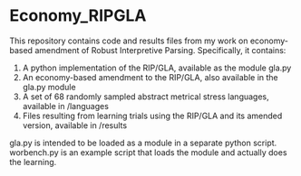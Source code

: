 # Economy_RIPGLA

This repository contains code and results files from my work on economy-based amendment of Robust Interpretive Parsing.
Specifically, it contains:

1. A python implementation of the RIP/GLA, available as the module gla.py
2. An economy-based amendment to the RIP/GLA, also available in the gla.py module
3. A set of 68 randomly sampled abstract metrical stress languages, available in /languages
4. Files resulting from learning trials using the RIP/GLA and its amended version, available in /results

gla.py is intended to be loaded as a module in a separate python script.
worbench.py is an example script that loads the module and actually does the learning.

